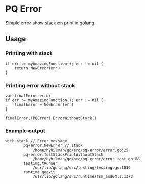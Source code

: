 # PQ Error

Simple error show stack on print in golang

## Usage

### Printing with stack
```
if err := myAmazingFunction(); err != nil {
    return NewError(err)
}
```


### Printing error without stack
```
var finalError error
if err := myAmazingFunction(); err != nil {
    finalError = NewError(err)
}

finalError.(PQError).ErrorWithoutStack()
```


### Example output

```
with stack // Error message
        pq-error.NewError // stack
        	/home/hyhilman/go/src/pq-error/error.go:25
        pq-error.TestStackPrintWithoutStack
        	/home/hyhilman/go/src/pq-error/error_test.go:88
        testing.tRunner
        	/usr/lib/golang/src/testing/testing.go:1039
        runtime.goexit
        	/usr/lib/golang/src/runtime/asm_amd64.s:1373
```
